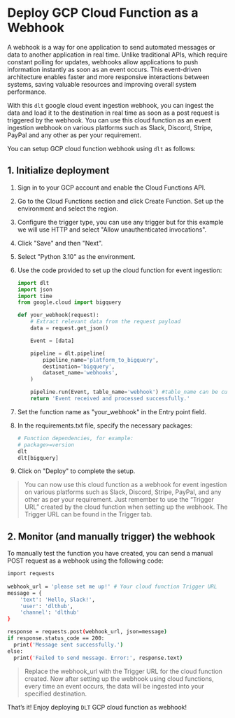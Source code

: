 # Deploy GCP Cloud Function as a Webhook

A webhook is a way for one application to send automated messages or data to another application in real time. Unlike traditional APIs, which require constant polling for updates, webhooks allow applications to push information instantly as soon as an event occurs. This event-driven architecture enables faster and more responsive interactions between systems, saving valuable resources and improving overall system performance. 

With this `dlt` google cloud event ingestion webhook, you can ingest the data and load it to the destination in real time as soon as a post request is triggered by the webhook. You can use this cloud function as an event ingestion webhook on various platforms such as Slack, Discord, Stripe, PayPal and any other as per your requirement.

You can setup GCP cloud function webhook using `dlt` as follows: 

## 1. **Initialize deployment**

1. Sign in to your GCP account and enable the Cloud Functions API.
2. Go to the Cloud Functions section and click Create Function. Set up the environment and select the region.
3. Configure the trigger type, you can use any trigger but for this example we will use HTTP and select "Allow unauthenticated invocations". 
4. Click "Save" and then "Next".
5. Select "Python 3.10" as the environment.
6. Use the code provided to set up the cloud function for event ingestion:
    
    ```py
    import dlt
    import json
    import time
    from google.cloud import bigquery
    
    def your_webhook(request):
        # Extract relevant data from the request payload
        data = request.get_json()
    
        Event = [data]
    
        pipeline = dlt.pipeline(
            pipeline_name='platform_to_bigquery',
            destination='bigquery',
            dataset_name='webhooks',
        )
    
        pipeline.run(Event, table_name='webhook') #table_name can be customized
        return 'Event received and processed successfully.'
    ```
    
7. Set the function name as "your_webhook" in the Entry point field.
8. In the requirements.txt file, specify the necessary packages:
    
    ```py
    # Function dependencies, for example:
    # package>=version
    dlt
    dlt[bigquery]
    ```
    
9. Click on "Deploy" to complete the setup.
    
> You can now use this cloud function as a webhook for event ingestion on various platforms such as Slack, Discord, Stripe, PayPal, and any other as per your requirement. Just remember to use the “Trigger URL” created by the cloud function when setting up the webhook. The Trigger URL can be found in the Trigger tab.


## 2. **Monitor (and manually trigger) the webhook**

To manually test the function you have created, you can send a manual POST request as a webhook using the following code:

```sh
import requests
    
webhook_url = 'please set me up!' # Your cloud function Trigger URL
message = {
    'text': 'Hello, Slack!',
    'user': 'dlthub',
    'channel': 'dlthub'
}

response = requests.post(webhook_url, json=message)
if response.status_code == 200:
  print('Message sent successfully.')
else:
  print('Failed to send message. Error:', response.text)
```
    
> Replace the webhook_url with the Trigger URL for the cloud function created. 
Now after setting up the webhook using cloud functions, every time an event occurs, the data will be ingested into your specified destination.
 

That’s it! Enjoy deploying `DLT` GCP cloud function as webhook!
